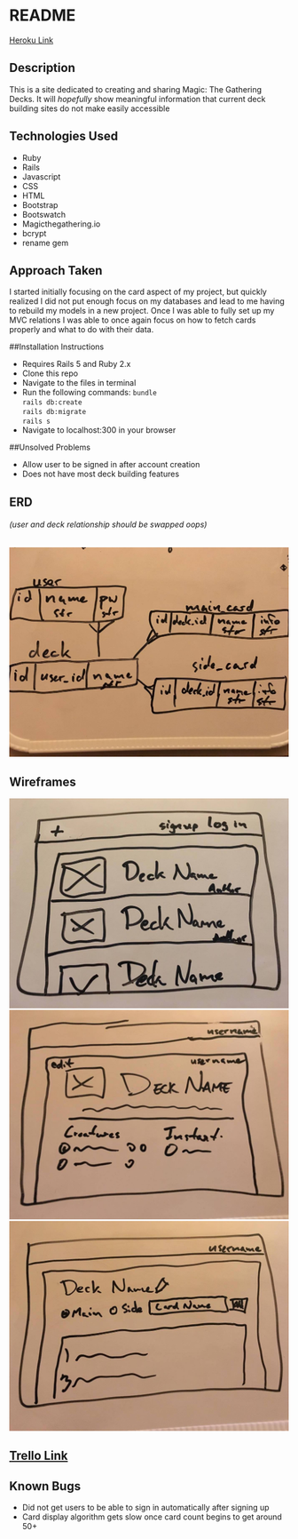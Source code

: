 # README 
[Heroku Link](https://mtg-wdi43.herokuapp.com/)
## Description
This is a site dedicated to creating and sharing Magic: The Gathering Decks.  It will *hopefully* show meaningful information that current deck building sites do not make easily accessible 
## Technologies Used
* Ruby
* Rails
* Javascript
* CSS
* HTML
* Bootstrap
* Bootswatch
* Magicthegathering.io  
* bcrypt
* rename gem 

## Approach Taken
I started initially focusing on the card aspect of my project, but quickly realized I did not put enough focus on my databases and lead to me having to rebuild my models in a new project.  Once I was able to fully set up my MVC relations I was able to once again focus on how to fetch cards properly and what to do with their data.

##Installation Instructions
* Requires Rails 5 and Ruby 2.x
* Clone this repo
* Navigate to the files in terminal
* Run the following commands:
`bundle`  
`rails db:create`  
`rails db:migrate`  
`rails s`  
* Navigate to localhost:300 in your browser

##Unsolved Problems
* Allow user to be signed in after account creation
* Does not have most deck building features

## ERD 
###### (user and deck relationship should be swapped *oops*)
![ERD](assets/ERD.jpg)
## Wireframes
![Home Page](assets/Home.jpg)
![View Deck Page](assets/View.jpg)
![Edit Deck Page](assets/Edit.jpg)
## [Trello Link](https://trello.com/b/MRyyjxEc/project-2-mtg-deck-builder)

## Known Bugs
* Did not get users to be able to sign in automatically after signing up
* Card display algorithm gets slow once card count begins to get around 50+